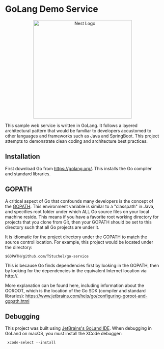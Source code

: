 # GoLang Demo Service
<p align="center">
  <a href="https://golang.org/" target="blank"><img src="https://golang.org/lib/godoc/images/go-logo-blue.svg" width="320" alt="Nest Logo" /></a>
</p>

This sample web service is written in GoLang. It follows a layered architectural pattern that would be familiar to developers accustomed to other languages and frameworks such as Java and SpringBoot. This project attempts to demonstrate clean coding and architecture best practices.

## Installation
First download Go from https://golang.org/. This installs the Go compiler and standard libraries.  

## GOPATH
A critical aspect of Go that confounds many developers is the concept of the [GOPATH](https://github.com/golang/go/wiki/GOPATH). This environment variable is similar to a "classpath" in Java, and specifies root folder under which ALL Go source files on your local machine reside. This means if you have a favorite root working directory for projects that you clone from Git, then your GOPATH should be set to this directory such that all Go projects are under it.

It is idiomatic for the project directory under the GOPATH to match the source control location. For example, this project would be located under the directory:
```shell script
$GOPATH/github.com/TStuchel/go-service
```
This is because Go finds dependencies first by looking in the GOPATH, then by looking for the dependencies in the equivalent Internet location via http://.

More explanation can be found here, including information about the GOROOT, which is the location of the Go SDK (compiler and standard libraries):  https://www.jetbrains.com/help/go/configuring-goroot-and-gopath.html


## Debugging
This project was built using [JetBrains's GoLand IDE](https://www.jetbrains.com/go/). When debugging in GoLand on macOS, you must install the XCode debugger:
```shell script
 xcode-select --install
```